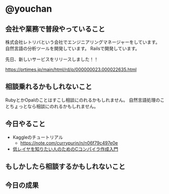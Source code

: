 # @youchan

## 会社や業務で普段やっていること

株式会社レトリバという会社でエンジニアリングマネージャーをしています。  
自然言語の分析ツールを開発しています。
Railsで開発しています。

先日、新しいサービスをリリースしました！！

https://prtimes.jp/main/html/rd/p/000000023.000022635.html

## 相談乗れるかもしれないこと

RubyとかOpalのことはすこし相談にのれるかもしれません。
自然言語処理のことちょっとなら相談にのれるかもしれません。

## 今日やること

* Kaggleのチュートリアル
     * https://note.com/currypurin/n/n06f79c497e0e
* [低レイヤを知りたい人のためのCコンパイラ作成入門](https://www.sigbus.info/compilerbook)

## もしかしたら相談するかもしれないこと

## 今日の成果

